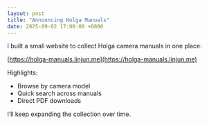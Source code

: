 ```yaml
---
layout: post
title: "Announcing Holga Manuals"
date: 2025-09-02 17:00:00 +0800
---
```


I built a small website to collect Holga camera manuals in one place:

[https://holga-manuals.linjun.me](https://holga-manuals.linjun.me)

Highlights:

- Browse by camera model
- Quick search across manuals
- Direct PDF downloads

I’ll keep expanding the collection over time.
